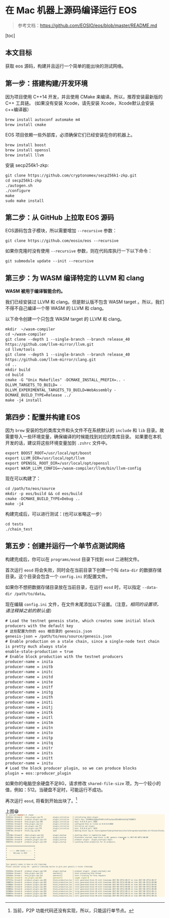 # 在 Mac 机器上源码编译运行 EOS

>参考文档：<https://github.com/EOSIO/eos/blob/master/README.md>

[toc]

## 本文目标

获取 eos 源码，构建并且运行一个简单的能出块的测试网络。

## 第一步：搭建构建/开发环境

因为项目使用 C++14 开发，并且使用 CMake 来编译。所以，推荐安装最新版的 C++ 工具链。
(如果没有安装 Xcode，请先安装 Xcode，Xcode默认会安装c++编译器）

```
brew install autoconf automake m4
brew install cmake
```

EOS 项目依赖一些外部库，必须确保它们已经安装在你的机器上。

```
brew install boost
brew install openssl
brew install llvm
```

安装 secp256k1-zkp:

```
git clone https://github.com/cryptonomex/secp256k1-zkp.git
cd secp256k1-zkp
./autogen.sh
./configure
make
sudo make install
```

## 第二步：从 GitHub 上拉取 EOS 源码

EOS源码包含子模块，所以需要增加 `--recursive` 参数：

```
git clone https://github.com/eosio/eos --recursive
```

如果你克隆时没有使用 `--recursive` 参数，则在代码库执行一下以下命令：

```
git submodule update --init --recursive
```

## 第三步：为 WASM 编译特定的 LLVM 和 clang
**WASM 被用于编译智能合约。**

我们已经安装过 LLVM 和 clang。但是默认版不包含 WASM target 。所以，我们不得不自己编译一个带 WASM 的 LLVM 和 clang。

以下命令创建一个只包含 WASM target 的 LLVM 和 clang。

```
mkdir  ~/wasm-compiler
cd ~/wasm-compiler
git clone --depth 1 --single-branch --branch release_40 https://github.com/llvm-mirror/llvm.git
cd llvm/tools
git clone --depth 1 --single-branch --branch release_40 https://github.com/llvm-mirror/clang.git
cd ..
mkdir build
cd build
cmake -G "Unix Makefiles" -DCMAKE_INSTALL_PREFIX=.. -DLLVM_TARGETS_TO_BUILD= -DLLVM_EXPERIMENTAL_TARGETS_TO_BUILD=WebAssembly -DCMAKE_BUILD_TYPE=Release ../
make -j4 install
```

## 第四步：配置并构建 EOS
因为 ``brew`` 安装的包的类库文件和头文件不在系统默认的 ``include`` 和 ``lib`` 目录。故需要导入一些环境变量，确保编译的时候能找到对应的类库目录。
如果要在本机开发的话，建议将这些环境变量加到 ``.zshrc`` 文件中。

```
export BOOST_ROOT=/usr/local/opt/boost
export LLVM_DIR=/usr/local/opt/llvm
export OPENSSL_ROOT_DIR=/usr/local/opt/openssl
export WASM_LLVM_CONFIG=~/wasm-compiler/llvm/bin/llvm-config
```

现在可以构建了：

```
cd /path/to/eos/source
mkdir -p eos/build && cd eos/build
cmake -DCMAKE_BUILD_TYPE=Debug ..
make -j4
```

构建完成后，可以进行测试：(也可以省略这一步）

```
cd tests
./chain_test
```

## 第五步：创建并运行一个单节点测试网络

构建完成后，你可以在 `programs/eosd` 目录下找到 `eosd` 二进制文件。

首次运行 `eosd` 将会失败，同时会在当前目录下创建一个叫 `data-dir` 的数据存储目录。这个目录会包含一个 ``config.ini`` 的配置文件。

如果你不想把数据存储目录放在当前目录，在运行 ``eosd`` 时，可以指定 `--data-dir /path/to/data`。

现在编辑 ``config.ini`` 文件，在文件末尾添加以下设置。（注意，*相同的设置项，请注释掉之前的默认值*）

```
# Load the testnet genesis state, which creates some initial block producers with the default key
# 这些配置为你的 eos 根目录的 genesis.json 
genesis-json = /path/to/eos/source/genesis.json 
# Enable production on a stale chain, since a single-node test chain is pretty much always stale
enable-stale-production = true
# Enable block production with the testnet producers
producer-name = inita
producer-name = initb
producer-name = initc
producer-name = initd
producer-name = inite
producer-name = initf
producer-name = initg
producer-name = inith
producer-name = initi
producer-name = initj
producer-name = initk
producer-name = initl
producer-name = initm
producer-name = initn
producer-name = inito
producer-name = initp
producer-name = initq
producer-name = initr
producer-name = inits
producer-name = initt
producer-name = initu
# Load the block producer plugin, so we can produce blocks
plugin = eos::producer_plugin
```

如果你的电脑空余硬盘不足8G，请求修改 ``shared-file-size`` 项，为一个较小的值，例如：512。当硬盘不足时，可能运行不成功。

再次运行 `eosd`, 将看到开始出块了。[^footnote]

上图😁
![](media/15031531545094.jpg)


[^footnote]: 当前，P2P 功能代码还没有实现，所以，只能运行单节点。





